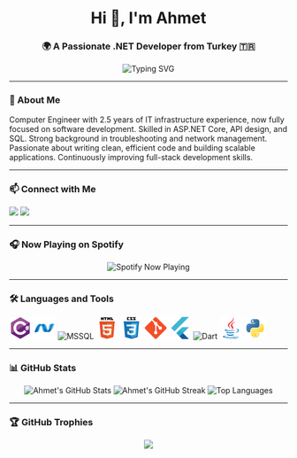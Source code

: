 <h1 align="center">Hi 👋, I'm Ahmet</h1>
<h3 align="center">🌍 A Passionate .NET Developer from Turkey 🇹🇷</h3>

<p align="center">
  <img src="https://readme-typing-svg.herokuapp.com?font=Fira+Code&duration=3000&pause=1000&color=00F7FF&center=true&vCenter=true&width=435&lines=.NET+Core+Enthusiast;SQL+Explorer;Backend+Developer+in+Progress;Always+Learning+%F0%9F%93%9A" alt="Typing SVG" />
</p>

---

### 🚀 About Me

Computer Engineer with 2.5 years of IT infrastructure experience, now fully focused on software
development. Skilled in ASP.NET Core, API design, and SQL. Strong background in troubleshooting and
network management. Passionate about writing clean, efficient code and building scalable applications.
Continuously improving full-stack development skills.

---

### 📫 Connect with Me

<p align="left">
  <a href="https://twitter.com/guvendik_ahmet" target="_blank"><img src="https://img.shields.io/badge/Twitter-%231DA1F2.svg?&style=for-the-badge&logo=twitter&logoColor=white" /></a>
  <a href="https://linkedin.com/in/ahmetguvendik" target="_blank"><img src="https://img.shields.io/badge/LinkedIn-%230077B5.svg?&style=for-the-badge&logo=linkedin&logoColor=white" /></a>
</p>

---

### 🎧 Now Playing on Spotify

<p align="center">
  <img src="https://spotify-github-profile.vercel.app/api/view?uid=936b3574feda4eed84902771ceadc61b&cover_image=true&theme=novatorem&bar_color=53b14f&bar_color_cover=false" alt="Spotify Now Playing" />
</p>

---

### 🛠️ Languages and Tools

<p align="left">
  <img src="https://raw.githubusercontent.com/devicons/devicon/master/icons/csharp/csharp-original.svg" alt="C#" width="40" height="40"/>
  <img src="https://raw.githubusercontent.com/devicons/devicon/master/icons/dot-net/dot-net-original.svg" alt=".NET" width="40" height="40"/>
  <img src="https://www.svgrepo.com/show/303229/microsoft-sql-server-logo.svg" alt="MSSQL" width="40" height="40"/>
  <img src="https://raw.githubusercontent.com/devicons/devicon/master/icons/html5/html5-original-wordmark.svg" alt="HTML" width="40" height="40"/>
  <img src="https://raw.githubusercontent.com/devicons/devicon/master/icons/css3/css3-original-wordmark.svg" alt="CSS" width="40" height="40"/>
  <img src="https://raw.githubusercontent.com/devicons/devicon/master/icons/git/git-original.svg" alt="Git" width="40" height="40"/>
  <img src="https://raw.githubusercontent.com/devicons/devicon/master/icons/flutter/flutter-original.svg" alt="Flutter" width="40" height="40"/>
  <img src="https://www.vectorlogo.zone/logos/dartlang/dartlang-icon.svg" alt="Dart" width="40" height="40"/>
  <img src="https://raw.githubusercontent.com/devicons/devicon/master/icons/java/java-original.svg" alt="Java" width="40" height="40"/>
  <img src="https://raw.githubusercontent.com/devicons/devicon/master/icons/python/python-original.svg" alt="Python" width="40" height="40"/>
</p>

---

### 📊 GitHub Stats

<p align="center">
  <img src="https://github-readme-stats.vercel.app/api?username=ahmetguvendik&show_icons=true&theme=tokyonight&hide_border=false" alt="Ahmet's GitHub Stats" />
  <img src="https://github-readme-streak-stats.herokuapp.com?user=ahmetguvendik&theme=tokyonight&hide_border=false" alt="Ahmet's GitHub Streak" />
  <img src="https://github-readme-stats.vercel.app/api/top-langs/?username=ahmetguvendik&layout=compact&theme=tokyonight&hide_border=false" alt="Top Languages" />
</p>

---

### 🏆 GitHub Trophies

<p align="center">
  <img src="https://github-profile-trophy.vercel.app/?username=ahmetguvendik&theme=radical&no-frame=false&no-bg=true&margin-w=4" />
</p>

